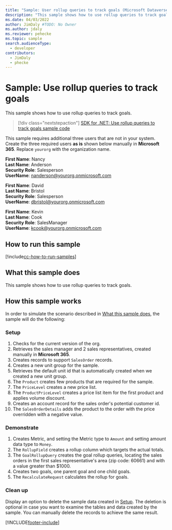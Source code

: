 ```yaml
---
title: "Sample: User rollup queries to track goals (Microsoft Dataverse) | Microsoft Docs" # Intent and product brand in a unique string of 43-59 chars including spaces
description: "This sample shows how to use rollup queries to track goals" # 115-145 characters including spaces. This abstract displays in the search result.
ms.date: 04/03/2022
author: JimDaly #TODO: No Owner
ms.author: jdaly
ms.reviewer: pehecke
ms.topic: sample
search.audienceType:
  - developer
contributors:
  - JimDaly
  - phecke
---
```


# Sample: Use rollup queries to track goals

This sample shows how to use rollup queries to track goals.

> [!div class="nextstepaction"]
> [SDK for .NET: Use rollup queries to track goals sample code](https://github.com/microsoft/PowerApps-Samples/tree/master/dataverse/orgsvc/CSharp/QueriesTrackGoals)

This sample requires additional three users that are not in your system. Create the three required users **as is** shown below manually in **Microsoft 365**. Replace `yourorg` with the organization name.

**First Name**: Nancy<br/>
**Last Name**: Anderson<br/>
**Security Role**: Salesperson<br/>
**UserName**: nanderson@yourorg.onmicrosoft.com<br/>

**First Name**: David<br/>
**Last Name**: Bristol<br/>
**Security Role**: Salesperson<br/>
**UserName**: dbristol@yourorg.onmicrosoft.com<br/>

**First Name**: Kevin<br/>
**Last Name**: Cook<br/>
**Security Role**: SalesManager<br/>
**UserName**: kcook@yourorg.onmicrosoft.com<br/>

## How to run this sample

[!include[cc-how-to-run-samples](../../includes/cc-how-to-run-samples.md)]

## What this sample does

This sample shows how to use rollup queries to track goals.

## How this sample works

In order to simulate the scenario described in [What this sample does](#what-this-sample-does), the sample will do the following:

### Setup

1. Checks for the current version of the org.
2. Retrieves the sales manager and 2 sales representatives, created manually in **Microsoft 365**.
3. Creates records to support `SalesOrder` records.
4. Creates a new unit group for the sample.
5. Retrieves the default unit id that is automatically created when we created a new unit group.
6. The `Product` creates few products that are required for the sample.
7. The `PriceLevel` creates a new price list.
8. The `ProductPriceLevel` creates a price list item for the first product and applies volume discount.
9. Creates an account record for the sales order's potential customer id.
10. The `SalesOrderDetails` adds the product to the order with the price overridden with a negative value.

### Demonstrate

1. Creates Metric, and setting the Metric type to `Amount` and setting amount data type to `Money`.
2. The `RollupField` creates a rollup column which targets the actual totals.
3. The `GoalRollupQuery` creates the goal rollup queries, locating the sales orders in the first sales representative's area (zip code: 60661) and with a value greater than $1000.
4. Creates two goals, one parent goal and one child goals.
5. The `RecalculateRequest` calculates the rollup for goals.

### Clean up

Display an option to delete the sample data created in [Setup](#setup). The deletion is optional in case you want to examine the tables and data created by the sample. You can manually delete the records to achieve the same result.

[!INCLUDE[footer-include](../../../../includes/footer-banner.md)]
